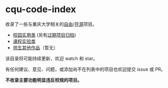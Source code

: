 # cqu-code-index

收录了一些与重庆大学相关的[自由](https://www.gnu.org/philosophy/free-sw.html)/[开源](https://opensource.org/osd)项目。

- [校园实用类](campus.md) (另有[过期项目归档](archive/campus.md))
- [课程实验类](experiments.md)
- [师生其他作品](works.md)（暂无）

该目录将可能持续更新，欢迎 watch 和 star。

有任何建议、意见、问题，或添加尚不在列表中的项目也欢迎提交 issue 或 PR。

**不收录主要功能明显违反校规的项目。**

